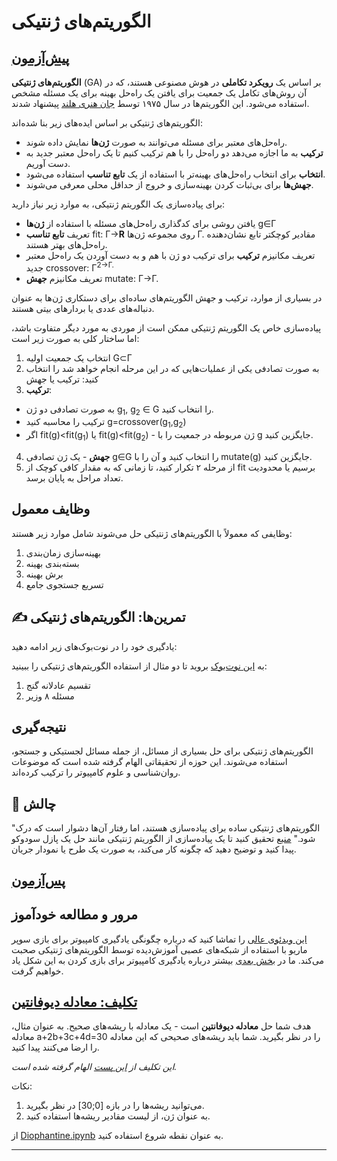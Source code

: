 <!--
CO_OP_TRANSLATOR_METADATA:
{
  "original_hash": "6bbd632dfe6c62e5f66bb51fd78c174a",
  "translation_date": "2025-09-23T12:25:25+00:00",
  "source_file": "lessons/6-Other/21-GeneticAlgorithms/README.md",
  "language_code": "fa"
}
-->
# الگوریتم‌های ژنتیکی

## [پیش‌آزمون](https://ff-quizzes.netlify.app/en/ai/quiz/41)

**الگوریتم‌های ژنتیکی** (GA) بر اساس یک **رویکرد تکاملی** در هوش مصنوعی هستند، که در آن روش‌های تکامل یک جمعیت برای یافتن یک راه‌حل بهینه برای یک مسئله مشخص استفاده می‌شود. این الگوریتم‌ها در سال ۱۹۷۵ توسط [جان هنری هلند](https://wikipedia.org/wiki/John_Henry_Holland) پیشنهاد شدند.

الگوریتم‌های ژنتیکی بر اساس ایده‌های زیر بنا شده‌اند:

* راه‌حل‌های معتبر برای مسئله می‌توانند به صورت **ژن‌ها** نمایش داده شوند.
* **ترکیب** به ما اجازه می‌دهد دو راه‌حل را با هم ترکیب کنیم تا یک راه‌حل معتبر جدید به دست آوریم.
* **انتخاب** برای انتخاب راه‌حل‌های بهینه‌تر با استفاده از یک **تابع تناسب** استفاده می‌شود.
* **جهش‌ها** برای بی‌ثبات کردن بهینه‌سازی و خروج از حداقل محلی معرفی می‌شوند.

برای پیاده‌سازی یک الگوریتم ژنتیکی، به موارد زیر نیاز دارید:

 * یافتن روشی برای کدگذاری راه‌حل‌های مسئله با استفاده از **ژن‌ها** g&in;&Gamma;
 * تعریف **تابع تناسب** fit: &Gamma;&rightarrow;**R** روی مجموعه ژن‌ها &Gamma;. مقادیر کوچکتر تابع نشان‌دهنده راه‌حل‌های بهتر هستند.
 * تعریف مکانیزم **ترکیب** برای ترکیب دو ژن با هم و به دست آوردن یک راه‌حل معتبر جدید crossover: &Gamma;<sup>2</sub>&rightarrow;&Gamma;.
 * تعریف مکانیزم **جهش** mutate: &Gamma;&rightarrow;&Gamma;.

در بسیاری از موارد، ترکیب و جهش الگوریتم‌های ساده‌ای برای دستکاری ژن‌ها به عنوان دنباله‌های عددی یا بردارهای بیتی هستند.

پیاده‌سازی خاص یک الگوریتم ژنتیکی ممکن است از موردی به مورد دیگر متفاوت باشد، اما ساختار کلی به صورت زیر است:

1. انتخاب یک جمعیت اولیه G&subset;&Gamma;
2. به صورت تصادفی یکی از عملیات‌هایی که در این مرحله انجام خواهد شد را انتخاب کنید: ترکیب یا جهش
3. **ترکیب**:
  * به صورت تصادفی دو ژن g<sub>1</sub>, g<sub>2</sub> &in; G را انتخاب کنید.
  * ترکیب را محاسبه کنید g=crossover(g<sub>1</sub>,g<sub>2</sub>)
  * اگر fit(g)<fit(g<sub>1</sub>) یا fit(g)<fit(g<sub>2</sub>) - ژن مربوطه در جمعیت را با g جایگزین کنید.
4. **جهش** - یک ژن تصادفی g&in;G را انتخاب کنید و آن را با mutate(g) جایگزین کنید.
5. از مرحله ۲ تکرار کنید، تا زمانی که به مقدار کافی کوچک از fit برسیم یا محدودیت تعداد مراحل به پایان برسد.

## وظایف معمول

وظایفی که معمولاً با الگوریتم‌های ژنتیکی حل می‌شوند شامل موارد زیر هستند:

1. بهینه‌سازی زمان‌بندی
1. بسته‌بندی بهینه
1. برش بهینه
1. تسریع جستجوی جامع

## ✍️ تمرین‌ها: الگوریتم‌های ژنتیکی

یادگیری خود را در نوت‌بوک‌های زیر ادامه دهید:

به [این نوت‌بوک](Genetic.ipynb) بروید تا دو مثال از استفاده الگوریتم‌های ژنتیکی را ببینید:

1. تقسیم عادلانه گنج
1. مسئله ۸ وزیر

## نتیجه‌گیری

الگوریتم‌های ژنتیکی برای حل بسیاری از مسائل، از جمله مسائل لجستیکی و جستجو، استفاده می‌شوند. این حوزه از تحقیقاتی الهام گرفته شده است که موضوعات روان‌شناسی و علوم کامپیوتر را ترکیب کرده‌اند.

## 🚀 چالش

"الگوریتم‌های ژنتیکی ساده برای پیاده‌سازی هستند، اما رفتار آن‌ها دشوار است که درک شود." [منبع](https://wikipedia.org/wiki/Genetic_algorithm) تحقیق کنید تا یک پیاده‌سازی از الگوریتم ژنتیکی مانند حل یک پازل سودوکو پیدا کنید و توضیح دهید که چگونه کار می‌کند، به صورت یک طرح یا نمودار جریان.

## [پس‌آزمون](https://ff-quizzes.netlify.app/en/ai/quiz/42)

## مرور و مطالعه خودآموز

[این ویدئوی عالی](https://www.youtube.com/watch?v=qv6UVOQ0F44) را تماشا کنید که درباره چگونگی یادگیری کامپیوتر برای بازی سوپر ماریو با استفاده از شبکه‌های عصبی آموزش‌دیده توسط الگوریتم‌های ژنتیکی صحبت می‌کند. ما در [بخش بعدی](../22-DeepRL/README.md) بیشتر درباره یادگیری کامپیوتر برای بازی کردن به این شکل یاد خواهیم گرفت.

## [تکلیف: معادله دیوفانتین](Diophantine.ipynb)

هدف شما حل **معادله دیوفانتین** است - یک معادله با ریشه‌های صحیح. به عنوان مثال، معادله a+2b+3c+4d=30 را در نظر بگیرید. شما باید ریشه‌های صحیحی که این معادله را ارضا می‌کنند پیدا کنید.

*این تکلیف از [این پست](https://habr.com/post/128704/) الهام گرفته شده است.*

نکات:

1. می‌توانید ریشه‌ها را در بازه [0;30] در نظر بگیرید.
1. به عنوان ژن، از لیست مقادیر ریشه‌ها استفاده کنید.

از [Diophantine.ipynb](Diophantine.ipynb) به عنوان نقطه شروع استفاده کنید.

---

